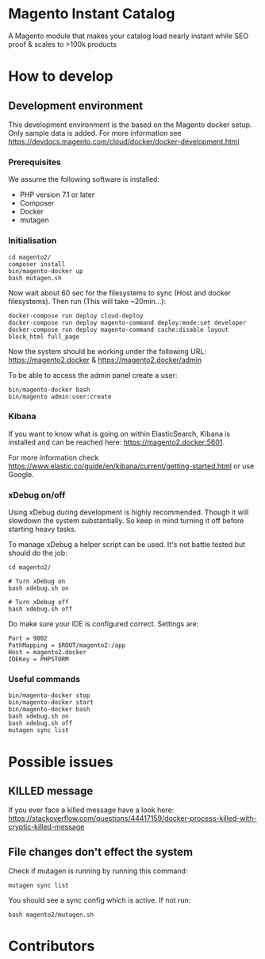 # Magento Instant Catalog
A Magento module that makes your catalog load nearly instant while SEO proof &amp; scales to >100k products

# How to develop
## Development environment
This development environment is the based on the Magento docker setup. Only sample data is added. For more information see https://devdocs.magento.com/cloud/docker/docker-development.html
### Prerequisites
We assume the following software is installed:
- PHP version 7.1 or later
- Composer
- Docker
- mutagen

### Initialisation
```shell script
cd magento2/
composer install
bin/magento-docker up
bash mutagen.sh
```
Now wait about 60 sec for the filesystems to sync (Host and docker filesystems). Then run (This will take ~20min...):

```shell script
docker-compose run deploy cloud-deploy
docker-compose run deploy magento-command deploy:mode:set developer
docker-compose run deploy magento-command cache:disable layout block_html full_page
```
Now the system should be working under the following URL:
https://magento2.docker & https://magento2.docker/admin

To be able to access the admin panel create a user:

```shell script
bin/magento-docker bash
bin/magento admin:user:create
```
### Kibana
If you want to know what is going on within ElasticSearch, Kibana is installed and can be reached here: https://magento2.docker:5601.

For more information check https://www.elastic.co/guide/en/kibana/current/getting-started.html or use Google.

### xDebug on/off
Using xDebug during development is highly recommended. Though it will slowdown the system substantially. So keep in mind turning it off before starting heavy tasks.

To manage xDebug a helper script can be used. It's not battle tested but should do the job:

```shell script
cd magento2/

# Turn xDebug on
bash xdebug.sh on

# Turn xDebug off
bash xdebug.sh off
```

Do make sure your IDE is configured correct. Settings are:
```shell script
Port = 9002
PathMapping = $ROOT/magento2:/app
Host = magento2.docker
IDEKey = PHPSTORM
```
### Useful commands
```shell script
bin/magento-docker stop
bin/magento-docker start
bin/magento-docker bash
bash xdebug.sh on
bash xdebug.sh off
mutagen sync list
```

# Possible issues
## KILLED message
If you ever face a killed message have a look here: https://stackoverflow.com/questions/44417159/docker-process-killed-with-cryptic-killed-message
## File changes don't effect the system
Check if mutagen is running by running this command:

`mutagen sync list`

You should see a sync config which is active. If not run:

`bash magento2/mutagen.sh`

# Contributors
